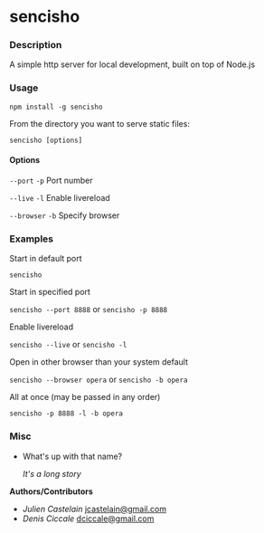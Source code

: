 # sencisho

### Description
A simple http server for local development, built on top of Node.js

### Usage
`npm install -g sencisho`

From the directory you want to serve static files:

`sencisho [options]`

#### Options
`--port` `-p` Port number

`--live` `-l` Enable livereload

`--browser` `-b` Specify browser

### Examples
Start in default port

`sencisho`

Start in specified port

`sencisho --port 8888` or `sencisho -p 8888`

Enable livereload

`sencisho --live` or `sencisho -l`

Open in other browser than your system default

`sencisho --browser opera` or `sencisho -b opera`

All at once (may be passed in any order)

`sencisho -p 8888 -l -b opera`

### Misc
+ What's up with that name?

  *It's a long story*

**Authors/Contributors**

+ *Julien Castelain*  <jcastelain@gmail.com>
+ *Denis Ciccale*     <dciccale@gmail.com>
